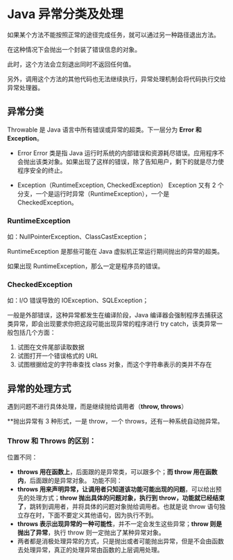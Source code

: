 # Java 异常分类及处理
如果某个方法不能按照正常的途径完成任务，就可以通过另一种路径退出方法。

在这种情况下会抛出一个封装了错误信息的对象。

此时，这个方法会立刻退出同时不返回任何值。

另外，调用这个方法的其他代码也无法继续执行，异常处理机制会将代码执行交给异常处理器。

## 异常分类
Throwable 是 Java 语言中所有错误或异常的超类。下一层分为 **Error 和 Exception**。

- Error
Error 类是指 Java 运行时系统的内部错误和资源耗尽错误。应用程序不会抛出该类对象。如果出现了这样的错误，除了告知用户，剩下的就是尽力使程序安全的终止。

- Exception（RuntimeException, CheckedException）
Exception 又有 2 个分支，一个是运行时异常（RuntimeException），一个是 CheckedException。

### RuntimeException 
如：NullPointerException、ClassCastException；

RuntimeException 是那些可能在 Java 虚拟机正常运行期间抛出的异常的超类。

如果出现 RuntimeException，那么一定是程序员的错误。

### CheckedException
如：I/O 错误导致的 IOException、SQLException；

一般是外部错误，这种异常都发生在编译阶段，Java 编译器会强制程序去捕获这类异常，即会出现要求你把这段可能出现异常的程序进行 try catch，该类异常一般包括几个方面：
1. 试图在文件尾部读取数据
2. 试图打开一个错误格式的 URL
3. 试图根据给定的字符串查找 class 对象，而这个字符串表示的类并不存在

## 异常的处理方式
遇到问题不进行具体处理，而是继续抛给调用者（**throw, throws**）

**抛出异常有 3 种形式，一是 throw，一个 throws，还有一种系统自动抛异常。

### Throw 和 Throws 的区别：
位置不同：
- **throws 用在函数上**，后面跟的是异常类，可以跟多个；**而 throw 用在函数内**，后面跟的是异常对象。
功能不同：
- **throws 用来声明异常，让调用者只知道该功能可能出现的问题**，可以给出预先的处理方式；**throw 抛出具体的问题对象，执行到 throw，功能就已经结束了**，跳转到调用者，并将具体的问题对象抛给调用者。也就是说 throw 语句独立存在时，下面不要定义其他语句，因为执行不到。
- **throws 表示出现异常的一种可能性**，并不一定会发生这些异常；**throw 则是抛出了异常**，执行 throw 则一定抛出了某种异常对象。
- 两者都是消极处理异常的方式，只是抛出或者可能抛出异常，但是不会由函数去处理异常，真正的处理异常由函数的上层调用处理。














